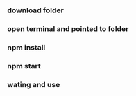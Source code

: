 ### download folder

### open terminal and pointed to folder

### npm install

### npm start

### wating and use
